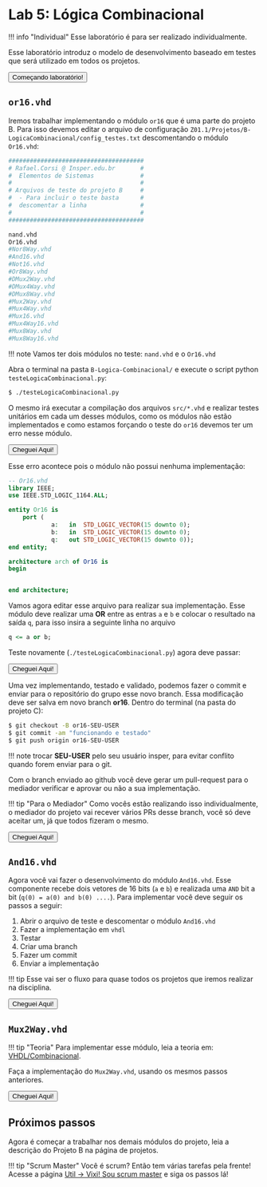 # Lab 5: Lógica Combinacional

!!! info "Individual"
    Esse laboratório é para ser realizado individualmente.

Esse laboratório introduz o modelo de desenvolvimento baseado em testes que será utilizado em todos os projetos.

<button class="button0" id="0:comecando" onClick="progressBut(this.id);">Começando laboratório!</button>

## `or16.vhd`

Iremos trabalhar implementando o módulo `or16` que é uma parte do projeto B. Para isso devemos editar o arquivo de configuração `Z01.1/Projetos/B-LogicaCombinacional/config_testes.txt` descomentando o módulo `Or16.vhd`:

```python
######################################
# Rafael.Corsi @ Insper.edu.br       #
#  Elementos de Sistemas             # 
#                                    # 
# Arquivos de teste do projeto B     #
#  - Para incluir o teste basta      #
#  descomentar a linha               #
#                                    #
######################################

nand.vhd
Or16.vhd          
#Nor8Way.vhd
#And16.vhd
#Not16.vhd
#Or8Way.vhd
#DMux2Way.vhd
#DMux4Way.vhd
#DMux8Way.vhd
#Mux2Way.vhd
#Mux4Way.vhd
#Mux16.vhd
#Mux4Way16.vhd
#Mux8Way.vhd
#Mux8Way16.vhd
```

!!! note 
    Vamos ter dois módulos no teste: `nand.vhd` e o `Or16.vhd`
    
Abra o terminal na pasta `B-Logica-Combinacional/` e execute o script python `testeLogicaCombinacional.py`:

```bash
$ ./testeLogicaCombinacional.py
```

O mesmo irá executar a compilação dos arquivos `src/*.vhd` e realizar testes unitários em cada um desses módulos, como os módulos não estão implementados e como estamos forçando o teste do `or16` devemos ter um erro nesse módulo.

<script id="asciicast-hScw7GXpCGnSPw4ocDzwbt23m" src="https://asciinema.org/a/hScw7GXpCGnSPw4ocDzwbt23m.js" async></script>


<button class="button0" id="1:executando-teste" onClick="progressBut(this.id);">Cheguei Aqui!</button>


Esse erro acontece pois o módulo não possui nenhuma implementação:

``` vhdl
-- Or16.vhd
library IEEE;
use IEEE.STD_LOGIC_1164.ALL;

entity Or16 is
	port ( 
			a:   in  STD_LOGIC_VECTOR(15 downto 0);
			b:   in  STD_LOGIC_VECTOR(15 downto 0);
			q:   out STD_LOGIC_VECTOR(15 downto 0));
end entity;

architecture arch of Or16 is
begin


end architecture;
```

Vamos agora editar esse arquivo para realizar sua implementação. Esse módulo deve realizar uma **OR** entre as entras `a` e `b` e colocar o resultado na saída `q`, para isso insira a seguinte linha no arquivo 

``` vhdl
q <= a or b;
```

Teste novamente (`./testeLogicaCombinacional.py`) agora deve passar:

<script id="asciicast-5CQCUV0yvDobOdOPZQgwaGMHI" src="https://asciinema.org/a/5CQCUV0yvDobOdOPZQgwaGMHI.js" async></script>

<button class="button0" id="1:executando-teste-fixed" onClick="progressBut(this.id);">Cheguei Aqui!</button>

Uma vez implementando, testado e validado, podemos fazer o commit e enviar para
o repositório do grupo esse novo branch. Essa modificação deve ser salva em novo branch **or16**. Dentro do terminal (na pasta do projeto C):

``` bash
$ git checkout -B or16-SEU-USER
$ git commit -am "funcionando e testado"
$ git push origin or16-SEU-USER
```

!!! note
    trocar **SEU-USER** pelo seu usuário insper, para evitar conflito quando
    forem enviar para o git.

Com o branch enviado ao github você deve gerar um pull-request para o mediador verificar e aprovar ou não a sua implementação.
 
!!! tip "Para o Mediador"
    Como vocês estão realizando isso individualmente, o mediador do projeto vai
    recever vários PRs desse branch, você só deve aceitar um, já que todos fizeram
    o mesmo.

<button class="button0" id="2:push" onClick="progressBut(this.id);">Cheguei Aqui!</button>

## `And16.vhd`

Agora você vai fazer o desenvolvimento do módulo `And16.vhd`. Esse componente recebe dois vetores
de 16 bits (`a` e `b`) e realizada uma `AND` bit a bit (`q(0) = a(0) and b(0) ....`). Para implementar você deve seguir os passos a seguir:

1. Abrir o arquivo de teste e descomentar o módulo `And16.vhd`
1. Fazer a implementação em `vhdl`
1. Testar
1. Criar uma branch
1. Fazer um commit
1. Enviar a implementação

!!! tip
    Esse vai ser o fluxo para quase todos os projetos que iremos realizar na disciplina.

<button class="button0" id="3:and16" onClick="progressBut(this.id);">Cheguei Aqui!</button>

## `Mux2Way.vhd`

!!! tip "Teoria"
    Para implementar esse módulo, leia a teoria em: [VHDL/Combinacional](/Z01.1/VHDL-Combinacional).

Faça a implementação do `Mux2Way.vhd`, usando os mesmos passos anteriores. 

<button class="button0" id="4:mux" onClick="progressBut(this.id);">Cheguei Aqui!</button>

## Próximos passos

Agora é começar a trabalhar nos demais módulos do projeto, leia a descrição do Projeto B na página de projetos.

!!! tip "Scrum Master"
    Você é scrum? Então tem várias tarefas pela frente! Acesse a página [Util -> Vixi! Sou scrum master](/Z01.1/Util-vixi-sou-scrum/) e siga os passos lá!
